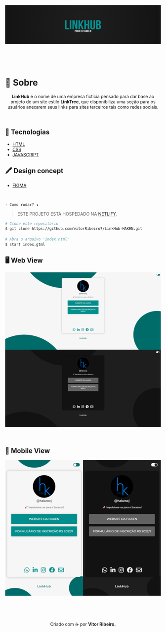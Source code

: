 
<img src="./img/readmebanner.png" alt="">

<br>

<p align="center">
<img src="https://img.shields.io/github/repo-size/vitorRibeiro7/LinkHub-HAKEN?style=for-the-badge" alt="">
<img src="https://img.shields.io/github/license/vitorRibeiro7/LinkHub-HAKEN?style=for-the-badge" alt="">
<img src="https://img.shields.io/github/commit-activity/y/vitorRibeiro7/LinkHub-HAKEN?style=for-the-badge" alt="">
<br>
<br>
<a href="https://linkhub-haken.netlify.app">
<img src="https://api.netlify.com/api/v1/badges/21889c68-6e95-4ca9-a848-424049a1a842/deploy-status" alt="">
</a>
</p>

<h1>🔖 Sobre</h1>
<p align="center">
    <b>LinkHub</b> é o nome de uma empresa fictícia pensado para dar base ao projeto de um site estilo <b>LinkTree</b>, que disponibiliza uma seção para os usuários anexarem seus links para sites terceiros tais como redes sociais.
</p>

<br>

## 🚀 Tecnologias

- [HTML](https://devdocs.io/html/)
- [CSS](https://devdocs.io/css/)
- [JAVASCRIPT](https://devdocs.io/javascript/)

<h2>🖍️ Design concept</h1>

- [FIGMA](https://www.figma.com/file/Uh9C3igsmPPT3GRG9isPWA/Untitled?node-id=0%3A1)

<br>

```
- Como rodar? ↴
```
>ESTE PROJETO ESTÁ HOSPEDADO NA <a href="https://linkhub-haken.netlify.app">NETLIFY</a>.
```bash
# Clone este repositório
$ git clone https://github.com/vitorRibeiro7/LinkHub-HAKEN.git

# Abra o arquivo 'index.html'
$ start index.gtml
```

## 🖥️ Web View
<p align="center">
    <img src="img/webview.png" alt="">
</p>

<br>

## 📱 Mobile View
<p align="center">
    <img src="img/mobileview.png" alt="">
</p>


<br>
<br>
<br>

<p align="center"> Criado com ☕ por <b>Vitor Ribeiro. </b></p>

